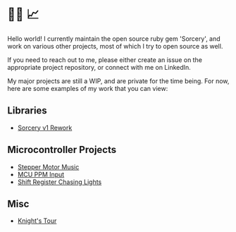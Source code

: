 # 👨‍💻 📈

Hello world! I currently maintain the open source ruby gem 'Sorcery', and work
on various other projects, most of which I try to open source as well.

If you need to reach out to me, please either create an issue on the appropriate
project repository, or connect with me on LinkedIn.

My major projects are still a WIP, and are private for the time being. For now,
here are some examples of my work that you can view:

## Libraries

* [Sorcery v1 Rework](https://github.com/sorcery/sorcery-rework)

## Microcontroller Projects

* [Stepper Motor Music](https://github.com/athix/stepper-motor-music)
* [MCU PPM Input](https://github.com/athix/mcu-ppm-input)
* [Shift Register Chasing Lights](https://github.com/athix/shift-register-stuff)

## Misc

* [Knight's Tour](https://github.com/athix/knights-torus)
